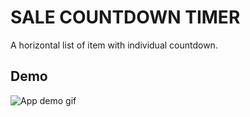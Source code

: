 # SALE COUNTDOWN TIMER

A horizontal list of item with individual countdown.

## Demo
![App demo gif](https://i.imgur.com/kVwij2F.gif)

